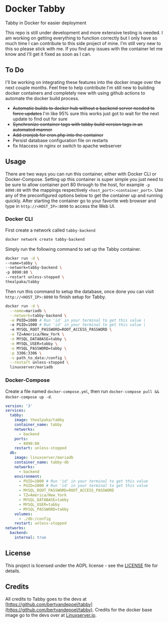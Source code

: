 # Docker Tabby
Tabby in Docker for easier deployment

This repo is still under development and more extensive testing is needed. I am working on getting everything to function correctly but I only have so much time I can contribute to this side project of mine. I'm still very new to this so please stick with me. If you find any issues with the container let me know and I'll get it fixed as soon as I can.

## To Do
I'll be working on integrating these features into the docker image over the next couple months. Feel free to help contribute I'm still new to building docker containers and completely new with using github actions to automate the docker build process.
- ~~Automatic builds to docker hub without a backend server needed to force updates~~ I'm like 95% sure this works just got to wait for the next update to find out for sure
- ~~Synchronize container tags with tabby build version tags in an automated manner~~
- ~~Add cronjob for cron.php into the container~~
- Persist database configuration file on restarts
- fix htaccess in nginx or switch to apache webserver

## Usage

There are two ways you can run this container, either with Docker CLI or Docker-Compose. Setting up this container is super simple you just need to be sure to allow container port 80 through to the host, for example `-p 8090:80` with the mappings respectively `<host_port>:<container_port>`. Use any of the preconfigured options below to get the container up and running quickly. After starting the container go to your favorite web browser and type in `http://<HOST_IP>:8090` to access the Web UI.

### Docker CLI

First create a network called `tabby-backend`

```bash
docker network create tabby-backend
```
Simply run the following command to set up the Tabby container.

```bash
docker run -d \
--name=tabby \
--network=tabby-backend \
-p 8090:80 \
--restart unless-stopped \
thealpaka/tabby
```

Then run this command to setup the database, once done you can visit `http://<HOST_IP>:8090` to finish setup for Tabby.

```bash
docker run -d \
  --name=mariadb \
  --network=tabby-backend \
  -e PUID=1000 # Run 'id' in your terminal to get this value \
  -e PGID=1000 # Run 'id' in your terminal to get this value \
  -e MYSQL_ROOT_PASSWORD=ROOT_ACCESS_PASSWORD \
  -e TZ=America/New_York \
  -e MYSQL_DATABASE=tabby \
  -e MYSQL_USER=tabby \
  -e MYSQL_PASSWORD=tabby \
  -p 3306:3306 \
  -v path_to_data:/config \
  --restart unless-stopped \
  linuxserver/mariadb
```

### Docker-Compose

Create a file named `docker-compose.yml`, then run `docker-compose pull && docker-compose up -d`.

```yaml
version: '3'
services:
  tabby:
    image: thealpaka/tabby
    container_name: tabby
    networks:
      - backend
    ports:
      - 8090:80
    restart: unless-stopped
  db:
    image: linuxserver/mariadb
    container_name: tabby-db
    networks:
      - backend
    environment:
      - PUID=1000 # Run 'id' in your terminal to get this value
      - PGID=1000 # Run 'id' in your terminal to get this value
      - MYSQL_ROOT_PASSWORD=ROOT_ACCESS_PASSWORD
      - TZ=America/New_York
      - MYSQL_DATABASE=tabby
      - MYSQL_USER=tabby
      - MYSQL_PASSWORD=tabby
    volumes:
      - ./db:/config
    restart: unless-stopped
networks:
  backend:
    internal: true
```

## License
This project is licensed under the AGPL license - see the [LICENSE](https://github.com/the-alpaka/docker_tabby/blob/main/LICENSE) file for details.

## Credits
All credits to Tabby goes to the devs at [https://github.com/bertvandepoel/tabby](https://github.com/bertvandepoel/tabby). 
Credits for the docker base image go to the devs over at [Linuxserver.io](https://linuxserver.io).
